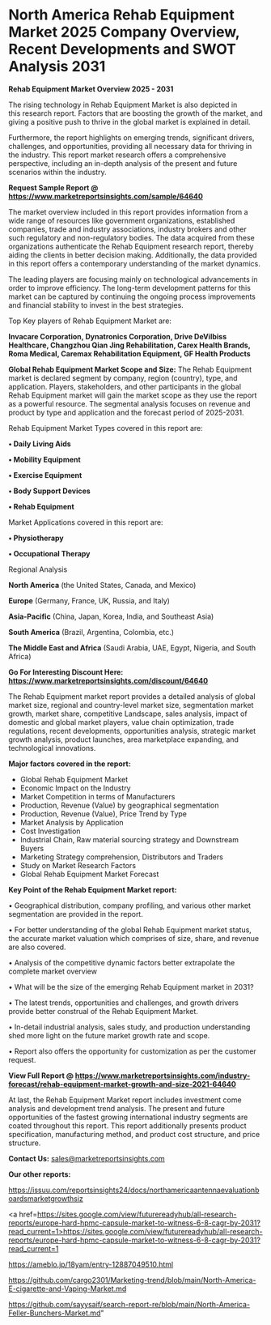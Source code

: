 # North America Rehab Equipment Market 2025 Company Overview, Recent Developments and SWOT Analysis 2031

<Strong> Rehab Equipment Market Overview 2025 - 2031</strong>

The rising technology in Rehab Equipment Market is also depicted in this research report. Factors that are boosting the growth of the market, and giving a positive push to thrive in the global market is explained in detail.

Furthermore, the report highlights on emerging trends, significant drivers, challenges, and opportunities, providing all necessary data for thriving in the industry. This report market research offers a comprehensive perspective, including an in-depth analysis of the present and future scenarios within the industry.

<strong>Request Sample Report @ <a href=https://www.marketreportsinsights.com/sample/64640>https://www.marketreportsinsights.com/sample/64640</a></strong>

The market overview included in this report provides information from a wide range of resources like government organizations, established companies, trade and industry associations, industry brokers and other such regulatory and non-regulatory bodies. The data acquired from these organizations authenticate the Rehab Equipment research report, thereby aiding the clients in better decision making. Additionally, the data provided in this report offers a contemporary understanding of the market dynamics.

The leading players are focusing mainly on technological advancements in order to improve efficiency. The long-term development patterns for this market can be captured by continuing the ongoing process improvements and financial stability to invest in the best strategies.

Top Key players of Rehab Equipment Market are:

<strong>Invacare Corporation, Dynatronics Corporation, Drive DeVilbiss Healthcare, Changzhou Qian Jing Rehabilitation, Carex Health Brands, Roma Medical, Caremax Rehabilitation Equipment, GF Health Products</strong>

<strong><b>Global Rehab Equipment Market Scope and Size:</b></strong>
The Rehab Equipment market is declared segment by company, region (country), type, and application. Players, stakeholders, and other participants in the global Rehab Equipment market will gain the market scope as they use the report as a powerful resource. The segmental analysis focuses on revenue and product by type and application and the forecast period of 2025-2031.

Rehab Equipment Market Types covered in this report are:

<strong>• Daily Living Aids

• Mobility Equipment

• Exercise Equipment

• Body Support Devices

• Rehab Equipment</strong>

Market Applications covered in this report are:

<strong>• Physiotherapy

• Occupational Therapy</strong> 

Regional Analysis

<strong>North America</strong> (the United States, Canada, and Mexico)

<strong>Europe</strong> (Germany, France, UK, Russia, and Italy)

<strong>Asia-Pacific</strong> (China, Japan, Korea, India, and Southeast Asia)

<strong>South America</strong> (Brazil, Argentina, Colombia, etc.)

<strong>The Middle East and Africa</strong> (Saudi Arabia, UAE, Egypt, Nigeria, and South Africa)

<strong>Go For Interesting Discount Here: <a href=https://www.marketreportsinsights.com/discount/64640>https://www.marketreportsinsights.com/discount/64640</a></strong>

The Rehab Equipment market report provides a detailed analysis of global market size, regional and country-level market size, segmentation market growth, market share, competitive Landscape, sales analysis, impact of domestic and global market players, value chain optimization, trade regulations, recent developments, opportunities analysis, strategic market growth analysis, product launches, area marketplace expanding, and technological innovations.

<strong><b>Major factors covered in the report:</b></strong>
<ul>
  <li>Global Rehab Equipment Market </li>
  <li>Economic Impact on the Industry</li>
  <li>Market Competition in terms of Manufacturers</li>
  <li>Production, Revenue (Value) by geographical segmentation</li>
  <li>Production, Revenue (Value), Price Trend by Type</li>
  <li>Market Analysis by Application</li>
  <li>Cost Investigation</li>
  <li>Industrial Chain, Raw material sourcing strategy and Downstream Buyers</li>
  <li>Marketing Strategy comprehension, Distributors and Traders</li>
  <li>Study on Market Research Factors</li>
  <li>Global Rehab Equipment Market Forecast</li>
</ul>

<strong><b>Key Point of the Rehab Equipment Market report:</b></strong>

• Geographical distribution, company profiling, and various other market segmentation are provided in the report.

• For better understanding of the global Rehab Equipment market status, the accurate market valuation which comprises of size, share, and revenue are also covered.

• Analysis of the competitive dynamic factors better extrapolate the complete market overview

• What will be the size of the emerging Rehab Equipment market in 2031?

• The latest trends, opportunities and challenges, and growth drivers provide better construal of the Rehab Equipment Market.

• In-detail industrial analysis, sales study, and production understanding shed more light on the future market growth rate and scope.

• Report also offers the opportunity for customization as per the customer request.

<strong><b>View Full Report @ <a href=https://www.marketreportsinsights.com/industry-forecast/rehab-equipment-market-growth-and-size-2021-64640>https://www.marketreportsinsights.com/industry-forecast/rehab-equipment-market-growth-and-size-2021-64640</a></b></strong>


At last, the Rehab Equipment Market report includes investment come analysis and development trend analysis. The present and future opportunities of the fastest growing international industry segments are coated throughout this report. This report additionally presents product specification, manufacturing method, and product cost structure, and price structure.

<strong>Contact Us:</strong>
sales@marketreportsinsights.com

<strong>Our other reports:</strong>

<a href=https://issuu.com/reportsinsights24/docs/northamericaantennaevaluationboardsmarketgrowthsiz>https://issuu.com/reportsinsights24/docs/northamericaantennaevaluationboardsmarketgrowthsiz</a>

<a href=https://sites.google.com/view/futurereadyhub/all-research-reports/europe-hard-hpmc-capsule-market-to-witness-6-8-cagr-by-2031?read_current=1>https://sites.google.com/view/futurereadyhub/all-research-reports/europe-hard-hpmc-capsule-market-to-witness-6-8-cagr-by-2031?read_current=1</a>

<a href=https://ameblo.jp/18yam/entry-12887049510.html>https://ameblo.jp/18yam/entry-12887049510.html</a>

<a href=https://github.com/cargo2301/Marketing-trend/blob/main/North-America-E-cigarette-and-Vaping-Market.md>https://github.com/cargo2301/Marketing-trend/blob/main/North-America-E-cigarette-and-Vaping-Market.md</a>

<a href=https://github.com/sayysaif/search-report-re/blob/main/North-America-Feller-Bunchers-Market.md>https://github.com/sayysaif/search-report-re/blob/main/North-America-Feller-Bunchers-Market.md</a>"
